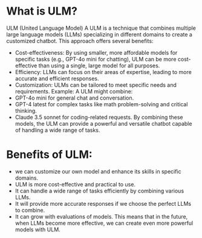 # What is ULM?
ULM (United Language Model)
A ULM is a technique that combines multiple large language models (LLMs) specializing in different domains to create a customized chatbot. This approach offers several benefits:
 * Cost-effectiveness: By using smaller, more affordable models for specific tasks (e.g., GPT-4o mini for chatting), ULM can be more cost-effective than using a single, large model for all purposes.
 * Efficiency: LLMs can focus on their areas of expertise, leading to more accurate and efficient responses.
 * Customization: ULMs can be tailored to meet specific needs and requirements.
Example: A ULM might combine:
 * GPT-4o mini for general chat and conversation.
 * GPT-4 latest for complex tasks like math problem-solving and critical thinking.
 * Claude 3.5 sonnet for coding-related requests.
By combining these models, the ULM can provide a powerful and versatile chatbot capable of handling a wide range of tasks.

# Benefits of ULM:
* we can customize our own model and enhance its skills in specific domains.
 * ULM is more cost-effective and practical to use.
 * It can handle a wide range of tasks efficiently by combining various LLMs.
 * It will provide more accurate responses if we choose the perfect LLMs to combine.
 * It can grow with evaluations of models. This means that in the future, when LLMs become more effective, we can create even more powerful models with ULM.
